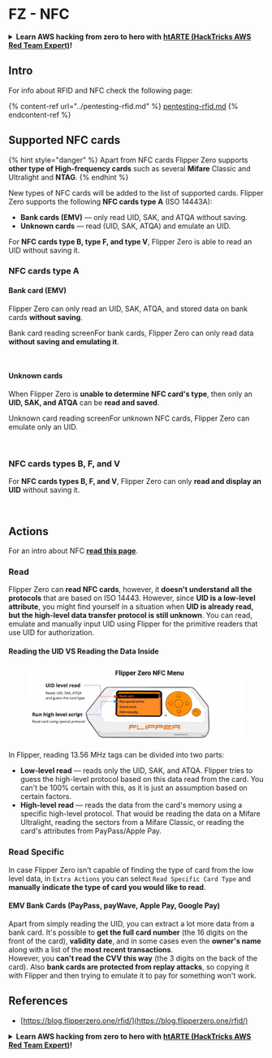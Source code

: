 # FZ - NFC

<details>

<summary><strong>Learn AWS hacking from zero to hero with</strong> <a href="https://training.hacktricks.xyz/courses/arte"><strong>htARTE (HackTricks AWS Red Team Expert)</strong></a><strong>!</strong></summary>

* Do you work in a **cybersecurity company**? Do you want to see your **company advertised in HackTricks**? or do you want to have access to the **latest version of the PEASS or download HackTricks in PDF**? Check the [**SUBSCRIPTION PLANS**](https://github.com/sponsors/carlospolop)!
* Discover [**The PEASS Family**](https://opensea.io/collection/the-peass-family), our collection of exclusive [**NFTs**](https://opensea.io/collection/the-peass-family)
* Get the [**official PEASS & HackTricks swag**](https://peass.creator-spring.com)
* **Join the** [**💬**](https://emojipedia.org/speech-balloon/) [**Discord group**](https://discord.gg/hRep4RUj7f) or the [**telegram group**](https://t.me/peass) or **follow** me on **Twitter** 🐦[**@carlospolopm**](https://twitter.com/hacktricks\_live)**.**
* **Share your hacking tricks by submitting PRs to the** [**hacktricks repo**](https://github.com/carlospolop/hacktricks) **and** [**hacktricks-cloud repo**](https://github.com/carlospolop/hacktricks-cloud).

</details>

## Intro <a href="#id-9wrzi" id="id-9wrzi"></a>

For info about RFID and NFC check the following page:

{% content-ref url="../pentesting-rfid.md" %}
[pentesting-rfid.md](../pentesting-rfid.md)
{% endcontent-ref %}

## Supported NFC cards <a href="#id-9wrzi" id="id-9wrzi"></a>

{% hint style="danger" %}
Apart from NFC cards Flipper Zero supports **other type of High-frequency cards** such as several **Mifare** Classic and Ultralight and **NTAG**.
{% endhint %}

New types of NFC cards will be added to the list of supported cards. Flipper Zero supports the following **NFC cards type A** (ISO 14443A):

* ﻿**Bank cards (EMV)** — only read UID, SAK, and ATQA without saving.
* ﻿**Unknown cards** — read (UID, SAK, ATQA) and emulate an UID.

For **NFC cards type B, type F, and type V**, Flipper Zero is able to read an UID without saving it.

### NFC cards type A <a href="#uvusf" id="uvusf"></a>

#### Bank card (EMV) <a href="#kzmrp" id="kzmrp"></a>

Flipper Zero can only read an UID, SAK, ATQA, and stored data on bank cards **without saving**.

Bank card reading screenFor bank cards, Flipper Zero can only read data **without saving and emulating it**.

<figure><img src="https://cdn.flipperzero.one/Monosnap_Miro_2022-08-17_12-26-31.png?auto=format&#x26;ixlib=react-9.1.1&#x26;h=916&#x26;w=2662" alt=""><figcaption></figcaption></figure>

#### Unknown cards <a href="#id-37eo8" id="id-37eo8"></a>

When Flipper Zero is **unable to determine NFC card's type**, then only an **UID, SAK, and ATQA** can be **read and saved**.

Unknown card reading screenFor unknown NFC cards, Flipper Zero can emulate only an UID.

<figure><img src="https://cdn.flipperzero.one/Monosnap_Miro_2022-08-17_12-27-53.png?auto=format&#x26;ixlib=react-9.1.1&#x26;h=932&#x26;w=2634" alt=""><figcaption></figcaption></figure>

### NFC cards types B, F, and V <a href="#wyg51" id="wyg51"></a>

For **NFC cards types B, F, and V**, Flipper Zero can only **read and display an UID** without saving it.

<figure><img src="https://archbee.imgix.net/3StCFqarJkJQZV-7N79yY/zBU55Fyj50TFO4U7S-OXH_screenshot-2022-08-12-at-182540.png?auto=format&#x26;ixlib=react-9.1.1&#x26;h=1080&#x26;w=2704" alt=""><figcaption></figcaption></figure>

## Actions

For an intro about NFC [**read this page**](../pentesting-rfid.md#high-frequency-rfid-tags-13.56-mhz).

### Read

Flipper Zero can **read NFC cards**, however, it **doesn't understand all the protocols** that are based on ISO 14443. However, since **UID is a low-level attribute**, you might find yourself in a situation when **UID is already read, but the high-level data transfer protocol is still unknown**. You can read, emulate and manually input UID using Flipper for the primitive readers that use UID for authorization.

#### Reading the UID VS Reading the Data Inside <a href="#reading-the-uid-vs-reading-the-data-inside" id="reading-the-uid-vs-reading-the-data-inside"></a>

<figure><img src="../../../.gitbook/assets/image (217).png" alt=""><figcaption></figcaption></figure>

In Flipper, reading 13.56 MHz tags can be divided into two parts:

* **Low-level read** — reads only the UID, SAK, and ATQA. Flipper tries to guess the high-level protocol based on this data read from the card. You can't be 100% certain with this, as it is just an assumption based on certain factors.
* **High-level read** — reads the data from the card's memory using a specific high-level protocol. That would be reading the data on a Mifare Ultralight, reading the sectors from a Mifare Classic, or reading the card's attributes from PayPass/Apple Pay.

### Read Specific

In case Flipper Zero isn't capable of finding the type of card from the low level data, in `Extra Actions` you can select `Read Specific Card Type` and **manually** **indicate the type of card you would like to read**.

#### EMV Bank Cards (PayPass, payWave, Apple Pay, Google Pay) <a href="#emv-bank-cards-paypass-paywave-apple-pay-google-pay" id="emv-bank-cards-paypass-paywave-apple-pay-google-pay"></a>

Apart from simply reading the UID, you can extract a lot more data from a bank card. It's possible to **get the full card number** (the 16 digits on the front of the card), **validity date**, and in some cases even the **owner's name** along with a list of the **most recent transactions**.\
However, you **can't read the CVV this way** (the 3 digits on the back of the card). Also **bank cards are protected from replay attacks**, so copying it with Flipper and then trying to emulate it to pay for something won't work.

## References

* [https://blog.flipperzero.one/rfid/](https://blog.flipperzero.one/rfid/)

<details>

<summary><strong>Learn AWS hacking from zero to hero with</strong> <a href="https://training.hacktricks.xyz/courses/arte"><strong>htARTE (HackTricks AWS Red Team Expert)</strong></a><strong>!</strong></summary>

* Do you work in a **cybersecurity company**? Do you want to see your **company advertised in HackTricks**? or do you want to have access to the **latest version of the PEASS or download HackTricks in PDF**? Check the [**SUBSCRIPTION PLANS**](https://github.com/sponsors/carlospolop)!
* Discover [**The PEASS Family**](https://opensea.io/collection/the-peass-family), our collection of exclusive [**NFTs**](https://opensea.io/collection/the-peass-family)
* Get the [**official PEASS & HackTricks swag**](https://peass.creator-spring.com)
* **Join the** [**💬**](https://emojipedia.org/speech-balloon/) [**Discord group**](https://discord.gg/hRep4RUj7f) or the [**telegram group**](https://t.me/peass) or **follow** me on **Twitter** 🐦[**@carlospolopm**](https://twitter.com/hacktricks\_live)**.**
* **Share your hacking tricks by submitting PRs to the** [**hacktricks repo**](https://github.com/carlospolop/hacktricks) **and** [**hacktricks-cloud repo**](https://github.com/carlospolop/hacktricks-cloud).

</details>
